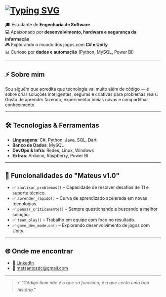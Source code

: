 # <a href="https://git.io/typing-svg"><img src="https://readme-typing-svg.herokuapp.com?font=Fira+Code&duration=3000&pause=1000&width=435&lines=%F0%9F%91%8B+Ol%C3%A1%2C+eu+sou+o+Mateus;%F0%9F%99%82+Quer+saber+mais+sobre+mim%3F+;%F0%9F%98%89+Leia+abaixo+%F0%9F%91%87" alt="Typing SVG" /></a>

🎓 Estudante de **Engenharia de Software**  
💻 Apaixonado por **desenvolvimento, hardware e segurança da informação**  
🎮 Explorando o mundo dos jogos com **C# e Unity**  
📊 Curioso por **dados e automação** (Python, MySQL, Power BI)  

---

## ⚡ Sobre mim
Sou alguém que acredita que tecnologia vai muito além de código — é sobre criar soluções inteligentes, seguras e criativas para problemas reais.  
Gosto de aprender fazendo, experimentar ideias novas e compartilhar conhecimento.  

---

## 🛠️ Tecnologias & Ferramentas
- **Linguagens**: C#, Python, Java, SQL, Dart
- **Banco de Dados**: MySQL  
- **DevOps & Infra**: Redes, Linux, Windows  
- **Extras**: Arduino, Raspberry, Power BI  

---

## 🚀 Funcionalidades do "Mateus v1.0"
- ✅ `analisar_problemas()` – Capacidade de resolver desafios de TI e suporte técnico.  
- ✅ `aprender_rapido()` – Curva de aprendizado acelerada em novas tecnologias.  
- ✅ `pensar_criticamente()` – Sempre questionando e buscando a melhor solução.  
- ✅ `team_play()` – Trabalho em equipe com foco no resultado.  
- ✅ `game_dev_mode.on()` – Explorando desenvolvimento de jogos com Unity.  

---

## 🌐 Onde me encontrar
- 💼 [LinkedIn](https://www.linkedin.com/in/matsantosdc)  
- 📧 matsantosdc@gmail.com  

---

> ⚡ *"Código bom não é o que só funciona, é o que conta uma boa história."*  
